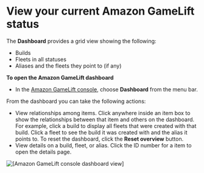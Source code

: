 # View your current Amazon GameLift status<a name="gamelift-console-dashboard"></a>

The **Dashboard** provides a grid view showing the following:
+ Builds
+ Fleets in all statuses
+ Aliases and the fleets they point to \(if any\)

**To open the Amazon GameLift dashboard**
+ In the [Amazon GameLift console](https://console.aws.amazon.com/gamelift/), choose **Dashboard** from the menu bar\.

From the dashboard you can take the following actions:
+ View relationships among items\. Click anywhere inside an item box to show the relationships between that item and others on the dashboard\. For example, click a build to display all fleets that were created with that build\. Click a fleet to see the build it was created with and the alias it points to\. To reset the dashboard, click the **Reset overview** button\.
+ View details on a build, fleet, or alias\. Click the ID number for a item to open the details page\. 

![\[Amazon GameLift console dashboard view\]](http://docs.aws.amazon.com/gamelift/latest/developerguide/images/gamelift-console-dashboard.png)